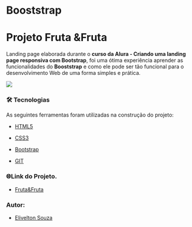 # Booststrap

# Projeto Fruta &Fruta

 
 Landing page elaborada durante o **curso da Alura - Criando uma landing page responsiva com Bootstrap**,
 foi uma ótima experiência aprender as funcionalidades do **Booststrap** e como ele pode ser tão funcional para o desenvolvimento Web de uma forma simples e prática.
 

 ![](https://github.com/EliveltonSouzaDev/fruta-fruta/blob/master/src/img/fruta%26fruta.png)
 
 
### 🛠️ Tecnologias

As seguintes ferramentas foram utilizadas na construção do projeto:

- [HTML5](https://developer.mozilla.org/pt-BR/docs/Web/HTML/HTML5)
- [CSS3](https://developer.mozilla.org/pt-BR/docs/Web/CSS)

- [Bootstrap](https://getbootstrap.com/)

- [GIT](https://git-scm.com/)




### 🌐Link do Projeto.


- [Fruta&Fruta](https://eliveltonsouzadev.github.io/fruta-fruta/)       


### Autor:
- [Elivelton Souza](https://github.com/EliveltonSouzaDev)

